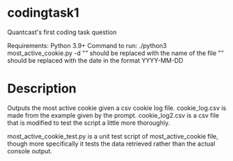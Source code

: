 # codingtask1
Quantcast's first coding task question

Requirements: Python 3.9+
Command to run: ./python3 most_active_cookie.py <cookie log file> -d <date>
"<cookie log file>" should be replaced with the name of the file
"<date>" should be replaced with the date in the format YYYY-MM-DD

# Description

Outputs the most active cookie given a csv cookie log file. cookie_log.csv is made from the example given by the prompt.
cookie_log2.csv is a csv file that is modified to test the script a little more thoroughly.

most_active_cookie_test.py is a unit test script of most_active_cookie file, though more specifically it tests the data
retrieved rather than the actual console output.

